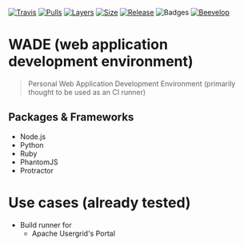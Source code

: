 [![Travis](https://shields.beevelop.com/travis/beevelop/docker-wade.svg?style=flat-square)](https://travis-ci.org/beevelop/docker-wade)
[![Pulls](https://shields.beevelop.com/docker/pulls/beevelop/wade.svg?style=flat-square)](https://links.beevelop.com/d-wade)
[![Layers](https://shields.beevelop.com/docker/image/layers/beevelop/wade/latest.svg?style=flat-square)](https://links.beevelop.com/d-wade)
[![Size](https://shields.beevelop.com/docker/image/size/beevelop/wade/latest.svg?style=flat-square)](https://links.beevelop.com/d-wade)
[![Release](https://shields.beevelop.com/github/release/beevelop/docker-wade.svg?style=flat-square)](https://github.com/beevelop/docker-wade/releases)
![Badges](https://shields.beevelop.com/badge/badges-7-brightgreen.svg?style=flat-square)
[![Beevelop](https://links.beevelop.com/honey-badge)](https://beevelop.com)

# WADE (web application development environment)
> Personal Web Application Development Environment (primarily thought to be used as an CI runner)

## Packages & Frameworks
- Node.js
- Python
- Ruby
- PhantomJS
- Protractor

# Use cases (already tested)
- Build runner for
  - Apache Usergrid's Portal
